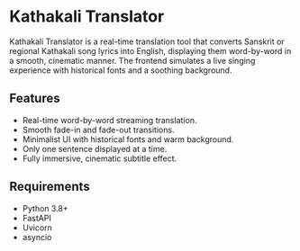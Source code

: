 # Kathakali Translator

Kathakali Translator is a real-time translation tool that converts Sanskrit or regional Kathakali song lyrics into English, displaying them word-by-word in a smooth, cinematic manner. The frontend simulates a live singing experience with historical fonts and a soothing background.

## Features

- Real-time word-by-word streaming translation.
- Smooth fade-in and fade-out transitions.
- Minimalist UI with historical fonts and warm background.
- Only one sentence displayed at a time.
- Fully immersive, cinematic subtitle effect.

## Requirements

- Python 3.8+
- FastAPI
- Uvicorn
- asyncio
